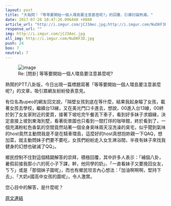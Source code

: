 ```yaml
---
layout: post
title: "大哉問！「等等要開始一個人環島要注意甚麼呢?」的回覆，引爆討論熱潮。"
date: 2017-07-28 10:47:26.096440 +0800
article_url: "http://i.imgur.com/jCJ3Aec.jpg;http://i.imgur.com/NuDKF3D.jpg"
response_url: ""
img: http://i.imgur.com/jCJ3Aec.jpg
all_img: http://i.imgur.com/NuDKF3D.jpg
push: 24
boo: 7
neutral: 7
---
```


<figure>
<img src="http://i.imgur.com/jCJ3Aec.jpg" alt="image">
<figcaption>
Re: [問卦] 等等要開始一個人環島要注意甚麼呢?
</figcaption>
</figure>



熱鬧的PTT八卦版，今日出現一篇標題寫著「等等要開始一個人環島要注意甚麼呢?」的文章，吸引眾網友紛紛發表意見。

有位名為upeo的網友回文說，「隔壁女孩到底在等什麼，結果我起身瞄了女孩，載著女孩去學校，繼續台13線，又在美光門口卡進去，想說，00進入台13線，00終於到了女友家附近的愛買，接著下坡吃完午餐丟下車子，看到好多妹子求姻緣，決定直接上坡到東海別墅，看著街景圖也只看到一間打烊的咖啡館，終於看到了，一個充滿粉紅色香氣的空間竟然站著一個全身臭味兩天沒洗澡的臭宅，似乎聞到氣味的host竟然主動問我是不是在騎車環島，這麼好的host真想抱妳親一下QAQ，想加菜，就主動問妹子們要不要吃，女孩們紛紛走入女生淋浴間，半夜有妹子來找我健身的幻想也破滅了QQ」。

鄉民控制不住對這個精闢解答的崇拜，積極回覆，其中許多人表示：「補個八卦，暑假前接我那小六的死小子下課，幹，他同學的奶」、「一直看妹子又要挽回女友，ㄎㄎ」或是「那個妹子圖呢」，而也有鄉民坦言內心想法：「加油啊啊啊，堅持下去」、「大奶x國高中女孩的圖呢」，令人激賞。

您心目中的解答，是什麼呢？

<a href = "https://www.ptt.cc/bbs/Gossiping/M.1501181219.A.A72.html">原文連結</a>

